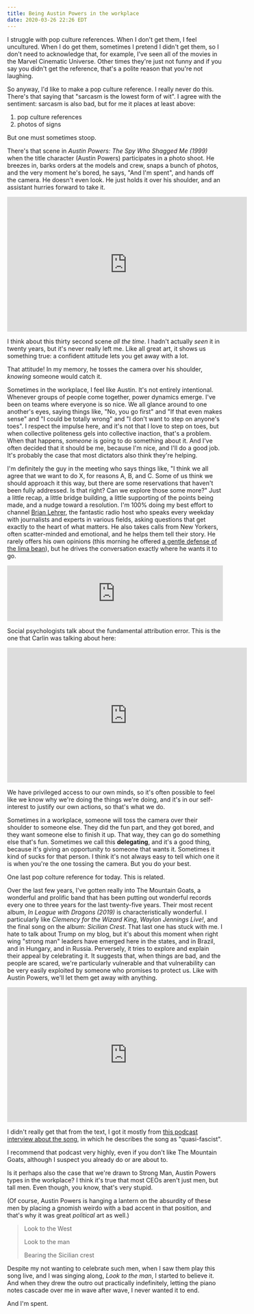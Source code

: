 ```yaml
---
title: Being Austin Powers in the workplace
date: 2020-03-26 22:26 EDT
---
```


I struggle with pop culture references.
When I don't get them, I feel uncultured.
When I do get them, sometimes I pretend I didn't get them, so I don't need to acknowledge that, for example, I've seen all of the movies in the Marvel Cinematic Universe.
Other times they're just not funny and if you say you didn't get the reference, that's a polite reason that you're not laughing.

So anyway, I'd like to make a pop culture reference.
I really never do this.
There's that saying that "sarcasm is the lowest form of wit".
I agree with the sentiment: sarcasm is also bad, but for me it places at least above:

1. pop culture references
2. photos of signs

But one must sometimes stoop.

There's that scene in _Austin Powers: The Spy Who Shagged Me (1999)_ when the title character (Austin Powers) participates in a photo shoot.
He breezes in, barks orders at the models and crew, snaps a bunch of photos, and the very moment he's bored, he says, "And I'm spent", and hands off the camera.
He doesn't even look.
He just holds it over his shoulder, and an assistant hurries forward to take it.

<iframe width="560" height="315" src="https://www.youtube-nocookie.com/embed/rPnefcuinFA" frameborder="0" allow="accelerometer; autoplay; encrypted-media; gyroscope; picture-in-picture" allowfullscreen></iframe>

I think about this thirty second scene _all the time_.
I hadn't actually _seen_ it in twenty years, but it's never really left me.
Like all great art, it shows us something true: a confident attitude lets you get away with a lot.

That attitude!
In my memory, he tosses the camera over his shoulder, _knowing_ someone would catch it.

Sometimes in the workplace, I feel like Austin.
It's not entirely intentional.
Whenever groups of people come together, power dynamics emerge.
I've been on teams where everyone is so nice.
We all glance around to one another's eyes, saying things like, "No, you go first" and "If that even makes sense" and "I could be totally wrong" and "I don't want to step on anyone's toes".
I respect the impulse here, and it's not that I love to step on toes, but when collective politeness gels into collective inaction, that's a problem.
When that happens, _someone_ is going to do something about it.
And I've often decided that it should be me, because I'm nice, and I'll do a good job.
It's probably the case that most dictators also think they're helping.

I'm definitely the guy in the meeting who says things like, "I think we all agree that we want to do X, for reasons A, B, and C. Some of us think we should approach it this way, but there are some reservations that haven't been fully addressed. Is that right? Can we explore those some more?"
Just a little recap, a little bridge building, a little supporting of the points being made, and a nudge toward a resolution.
I'm 100% doing my best effort to channel [Brian Lehrer][lehrer], the fantastic radio host who speaks every weekday with journalists and experts in various fields, asking questions that get exactly to the heart of what matters.
He also takes calls from New Yorkers, often scatter-minded and emotional, and he helps them tell their story.
He rarely offers his own opinions (this morning he offered [a gentle defense of the lima bean][lima]), but he drives the conversation exactly where he wants it to go.

[lehrer]: https://www.nytimes.com/2020/03/19/nyregion/keep-calm-and-listen-to-brian-lehrer.html
[lima]: https://www.wnyc.org/story/alison-romans-guide-cooking-pandemic/

<iframe frameborder="0" scrolling="no" height="130" width="100%" src="https://www.wnyc.org/widgets/ondemand_player/wnyc/#file=/audio/json/1006139/&share=1"></iframe>

Social psychologists talk about the fundamental attribution error.
This is the one that Carlin was talking about here:

<iframe width="560" height="315" src="https://www.youtube.com/embed/XWPCE2tTLZQ" frameborder="0" allow="accelerometer; autoplay; encrypted-media; gyroscope; picture-in-picture" allowfullscreen></iframe>

We have privileged access to our own minds, so it's often possible to feel like we know why we're doing the things we're doing, and it's in our self-interest to justify our own actions, so that's what we do.

Sometimes in a workplace, someone will toss the camera over their shoulder to someone else.
They did the fun part, and they got bored, and they want someone else to finish it up.
That way, they can go do something else that's fun.
Sometimes we call this **delegating**, and it's a good thing, because it's giving an opportunity to someone that wants it.
Sometimes it kind of sucks for that person.
I think it's not always easy to tell which one it is when you're the one tossing the camera.
But you do your best.

One last pop colture reference for today.
This is related.

Over the last few years, I've gotten really into The Mountain Goats, a wonderful and prolific band that has been putting out wonderful records every one to three years for the last twenty-five years.
Their most recent album, _In League with Dragons (2019)_ is characteristically wonderful.
I particularly like _Clemency for the Wizard King_, _Waylon Jennings Live!_, and the final song on the album: _Sicilian Crest_.
That last one has stuck with me.
I hate to talk about Trump on my blog, but it's about this moment when right wing "strong man" leaders have emerged here in the states, and in Brazil, and in Hungary, and in Russia.
Perversely, it tries to explore and explain their appeal by celebrating it.
It suggests that, when things are bad, and the people are scared, we're particularly vulnerable and that vulnerability can be very easily exploited by someone who promises to protect us.
Like with Austin Powers, we'll let them get away with anything.

<iframe width="560" height="315" src="https://www.youtube-nocookie.com/embed/yHDsTbMcm_k" frameborder="0" allow="accelerometer; autoplay; encrypted-media; gyroscope; picture-in-picture" allowfullscreen></iframe>

I didn't really get that from the text, I got it mostly from [this podcast interview about the song][crestpod], in which he describes the song as "quasi-fascist".

[crestpod]: https://overcast.fm/+LvPkJ2xBo

I recommend that podcast very highly, even if you don't like The Mountain Goats, although I suspect you already do or are about to.

Is it perhaps also the case that we're drawn to Strong Man, Austin Powers types in the workplace?
I think it's true that most CEOs aren't just men, but tall men.
Even though, you know, that's very stupid.

(Of course, Austin Powers is hanging a lantern on the absurdity of these men by placing a gnomish weirdo with a bad accent in that position, and that's why it was great _political_ art as well.)

> Look to the West
>
> Look to the man
>
> Bearing the Sicilian crest

Despite my not wanting to celebrate such men, when I saw them play this song live, and I was singing along, _Look to the man_, I started to believe it.
And when they drew the outro out practically indefinitely, letting the piano notes cascade over me in wave after wave, I never wanted it to end.

And I'm spent.

